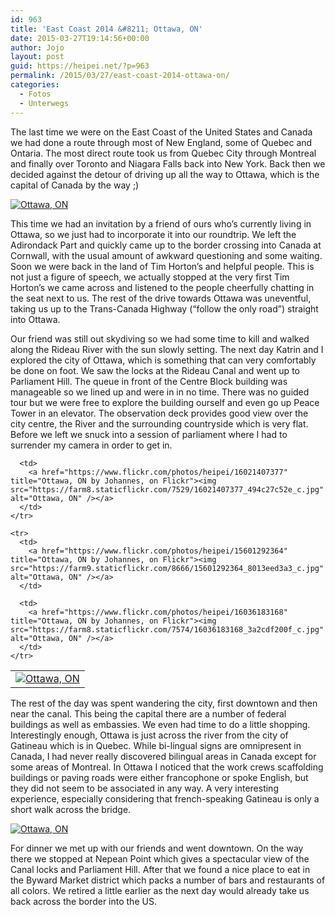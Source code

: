```yaml
---
id: 963
title: 'East Coast 2014 &#8211; Ottawa, ON'
date: 2015-03-27T19:14:56+00:00
author: Jojo
layout: post
guid: https://heipei.net/?p=963
permalink: /2015/03/27/east-coast-2014-ottawa-on/
categories:
  - Fotos
  - Unterwegs
---
```

The last time we were on the East Coast of the United States and Canada we had done a route through most of New England, some of Quebec and Ontaria. The most direct route took us from Quebec City through Montreal and finally over Toronto and Niagara Falls back into New York. Back then we decided against the detour of driving up all the way to Ottawa, which is the capital of Canada by the way ;)

<div class="img aligncenter">
  <a href="https://www.flickr.com/photos/heipei/16207218825" title="Ottawa, ON by Johannes, on Flickr"><img src="https://farm8.staticflickr.com/7547/16207218825_652f509de4_b.jpg" alt="Ottawa, ON" /></a>
</div>

This time we had an invitation by a friend of ours who&#8217;s currently living in Ottawa, so we just had to incorporate it into our roundtrip. We left the Adirondack Part and quickly came up to the border crossing into Canada at Cornwall, with the usual amount of awkward questioning and some waiting. Soon we were back in the land of Tim Horton&#8217;s and helpful people. This is not just a figure of speech, we actually stopped at the very first Tim Horton&#8217;s we came across and listened to the people cheerfully chatting in the seat next to us. The rest of the drive towards Ottawa was uneventful, taking us up to the Trans-Canada Highway (&#8220;follow the only road&#8221;) straight into Ottawa.

Our friend was still out skydiving so we had some time to kill and walked along the Rideau River with the sun slowly setting. The next day Katrin and I explored the city of Ottawa, which is something that can very comfortably be done on foot. We saw the locks at the Rideau Canal and went up to Parliament Hill. The queue in front of the Centre Block building was manageable so we lined up and were in in no time. There was no guided tour but we were free to explore the building ourself and even go up Peace Tower in an elevator. The observation deck provides good view over the city centre, the River and the surrounding countryside which is very flat. Before we left we snuck into a session of parliament where I had to surrender my camera in order to get in.

<div class="img aligncenter">
  <table>
    <tr>
      <td>
        <a href="https://www.flickr.com/photos/heipei/16213641656" title="Ottawa, ON by Johannes, on Flickr"><img src="https://farm8.staticflickr.com/7464/16213641656_e1ffb70d59_c.jpg" alt="Ottawa, ON" /></a>
      </td>
      
      <td>
        <a href="https://www.flickr.com/photos/heipei/16021407377" title="Ottawa, ON by Johannes, on Flickr"><img src="https://farm8.staticflickr.com/7529/16021407377_494c27c52e_c.jpg" alt="Ottawa, ON" /></a>
      </td>
    </tr>
    
    <tr>
      <td>
        <a href="https://www.flickr.com/photos/heipei/15601292364" title="Ottawa, ON by Johannes, on Flickr"><img src="https://farm9.staticflickr.com/8666/15601292364_8013eed3a3_c.jpg" alt="Ottawa, ON" /></a>
      </td>
      
      <td>
        <a href="https://www.flickr.com/photos/heipei/16036183168" title="Ottawa, ON by Johannes, on Flickr"><img src="https://farm8.staticflickr.com/7574/16036183168_3a2cdf200f_c.jpg" alt="Ottawa, ON" /></a>
      </td>
    </tr>
  </table>
</div>

The rest of the day was spent wandering the city, first downtown and then near the canal. This being the capital there are a number of federal buildings as well as embassies. We even had time to do a little shopping. Interestingly enough, Ottawa is just across the river from the city of Gatineau which is in Quebec. While bi-lingual signs are omnipresent in Canada, I had never really discovered bilingual areas in Canada except for some areas of Montreal. In Ottawa I noticed that the work crews scaffolding buildings or paving roads were either francophone or spoke English, but they did not seem to be associated in any way. A very interesting experience, especially considering that french-speaking Gatineau is only a short walk across the bridge.

<div class="img aligncenter">
  <a href="https://www.flickr.com/photos/heipei/15617115364" title="Ottawa, ON by Johannes, on Flickr"><img src="https://farm8.staticflickr.com/7497/15617115364_ca457d5dac_b.jpg" alt="Ottawa, ON" /></a>
</div>

For dinner we met up with our friends and went downtown. On the way there we stopped at Nepean Point which gives a spectacular view of the Canal locks and Parliament Hill. After that we found a nice place to eat in the Byward Market district which packs a number of bars and restaurants of all colors. We retired a little earlier as the next day would already take us back across the border into the US.
